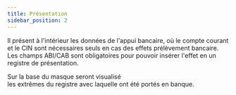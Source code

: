 ```yaml
---
title: Présentation
sidebar_position: 2
---
```


Il présent à l'intérieur les données de l'appui bancaire, où le compte courant et le CIN sont nécessaires seuls en cas des effets prélèvement bancaire. Les champs ABI/CAB sont obligatoires pour pouvoir insérer l'effet en un registre de présentation.

Sur la base du masque seront visualisé les extrêmes du registre avec laquelle ont été portés en banque.






